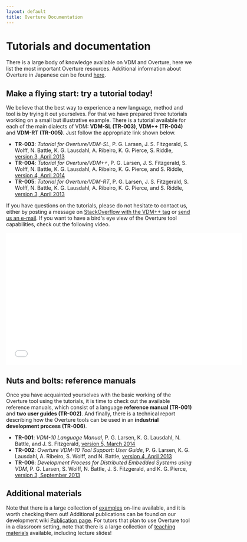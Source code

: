 ```yaml
---
layout: default
title: Overture Documentation
---
```


# Tutorials and documentation

There is a large body of knowledge available on VDM and Overture, here
we list the most important Overture resources.  Additional information
about Overture in Japanese can be found
[here](http://research.nii.ac.jp/~f-ishikawa/vdm/overture.html).

## Make a flying start: try a tutorial today!

We believe that the best way to experience a new language, method and
tool is by trying it out yourselves.  For that we have prepared three
tutorials working on a small but illustrative example.  There is a
tutorial available for each of the main dialects of VDM: **VDM-SL
(TR-003)**, **VDM++ (TR-004)** and **VDM-RT (TR-005)**.  Just follow
the appropriate link shown below.

- **TR-003**: _Tutorial for Overture/VDM-SL_, P. G. Larsen,
  J. S. Fitzgerald, S. Wolff, N. Battle, K. G. Lausdahl, A. Ribeiro,
  K. G. Pierce, S. Riddle,
  [version 3, April 2013]({{site.url}}/files/VDMSLGuideToOverture.pdf)
- **TR-004**: _Tutorial for Overture/VDM++_, P. G. Larsen,
  J. S. Fitzgerald, S. Wolff, N. Battle, K. G. Lausdahl, A. Ribeiro,
  K. G. Pierce, and S. Riddle,
  [version 4, April 2014]({{site.url}}/files/VDMPPGuideToOverture.pdf)
- **TR-005**: _Tutorial for Overture/VDM-RT_, P. G. Larsen,
  J. S. Fitzgerald, S. Wolff, N. Battle, K. G. Lausdahl, A. Ribeiro,
  K. G. Pierce, and S. Riddle,
  [version 3, April 2013]({{site.url}}/files/VDMRTGuideToOverture.pdf)

If you have questions on the tutorials, please do not hesitate to
contact us, either by posting a message on
[StackOverflow with the VDM++ tag](http://stackoverflow.com/questions/tagged/vdm%2b%2b)
or
[send us an e-mail](http://www.google.com/recaptcha/mailhide/d?k=01mU5bAq4Rogp5FVouKumLoQ==&c=pHoefT8t8vvgTnqYB_4422-4CEytwUaijr_er5aSbIw=).
If you want to have a bird's eye view of the Overture tool
capabilities, check out the following video.

<iframe width="640" height="360" src="//www.youtube.com/embed/w8pe1jZsox4" frameborder="0" allowfullscreen></iframe>


## Nuts and bolts: reference manuals

Once you have acquainted yourselves with the basic working of the
Overture tool using the tutorials, it is time to check out the
available reference manuals, which consist of a language **reference
manual (TR-001)** and **two user guides (TR-002)**.  And finally,
there is a technical report describing how the Overture tools can be
used in an **industrial development process (TR-006)**.

- **TR-001**: _VDM-10 Language Manual_, P. G. Larsen, K. G. Lausdahl,
  N. Battle, and J. S. Fitzgerald,
  [version 5, March 2014]({{site.url}}/files/VDM10_lang_man.pdf)
- **TR-002**: _Overture VDM-10 Tool Support: User Guide_,
  P. G. Larsen, K. G. Lausdahl, A. Ribeiro, S. Wolff, and N. Battle,
  [version 4, April 2013]({{site.url}}/files/OvertureIDEUserGuide.pdf)
- **TR-006**: _Development Process for Distributed Embedded Systems
  using VDM_, P. G. Larsen, S. Wolff, N. Battle, J. S. Fitzgerald, and
  K. G. Pierce,
  [version 3, September 2013]({{site.url}}/files/VDMRTProcess.pdf)


## Additional materials

Note that there is a large collection of
[examples]({{site.url}}/examples/) on-line available, and it is worth
checking them out!  Additional publications can be found on our
development wiki
[Publication page](http://wiki.overturetool.org/index.php/Overture_Publications).
For tutors that plan to use Overture tool in a classroom setting, note
that there is a large collection of
[teaching materials](http://www.vdmportal.org/twiki/bin/view/Main/WebHome#VDM_teaching_material)
available, including lecture slides!
